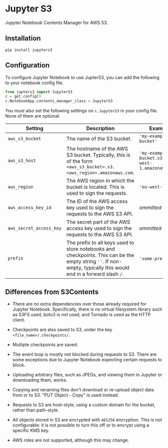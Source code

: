 # Jupyter S3

Jupyter Notebook Contents Manager for AWS S3.


## Installation

```
pip install jupyters3
```


## Configuration

To configure Jupyter Notebook to use JupterS3, you can add the following to your notebook config file.

```python
from jupters3 import JupyterS3
c = get_config()
c.NotebookApp.contents_manager_class = JupyterS3
```

You _must_ also set the following settings on `c.JupyterS3` in your config file. None of them are optional.

| Setting | Description | Example |
| --- | --- | --- |
| `aws_s3_bucket` | The name of the S3 bucket. | `'my-example-bucket'` |
| `aws_s3_host`  | The hostname of the AWS S3 bucket. Typically, this is of the form `<aws_s3_bucket>.s3.<aws_region>.amazonaws.com`. | `'my-example-bucket.s3.eu-west-1.amazonaws.com'` |
| `aws_region` | The AWS region in which the bucket is located. This is used to sign the requests. | `'eu-west-1'` |
| `aws_access_key_id` | The ID of the AWS access key used to sign the requests to the AWS S3 API. | _ommitted_ |
| `aws_secret_access_key` | The secret part of the AWS access key used to sign the requests to the AWS S3 API. | _ommitted_ |
| `prefix` | The prefix to all keys used to store notebooks and checkpoints. This can be the empty string `''`. If non-empty, typically this would end in a forward slash `/`. | `'some-prefix/`' |


## Differences from S3Contents

- There are no extra dependencies over those already required for Jupyter Notebook. Specifically, there is no virtual filesystem library such as S3FS used, boto3 is not used, and Tornado is used as the HTTP client.

- Checkpoints are also saved to S3, under the key `<file_name>/.checkpoints/`.

- Multiple checkpoints are saved.

- The event loop is mostly not blocked during requests to S3. There are some exceptions due to Jupyter Notebook expecting certain requests to block.

- Uploading arbitrary files, such as JPEGs, and viewing them in Jupyter or downloading them, works.

- Copying and renaming files don't download or re-upload object data from or to S3. "PUT Object - Copy" is used instead.

- Requests to S3 are host-style, using a custom domain for the bucket, rather than path-style.

- All objects stored in S3 are encrypted with `AES256` encryption. This is not configurable: it is not possible to turn this off or to encrypt using a specific KMS key.

- AWS roles are not supported, although this may change.
